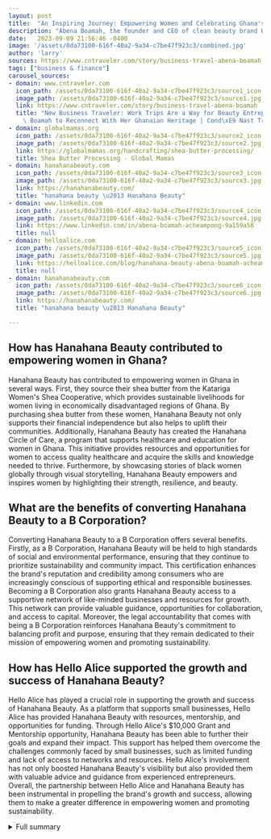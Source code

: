 ```yaml
---
layout: post
title:  "An Inspiring Journey: Empowering Women and Celebrating Ghana's Rich Culture"
description: "Abena Boamah, the founder and CEO of clean beauty brand Hanahana, has a strong connection to Ghana. She sources raw shea directly from producers in Ghana and is committed to offering living wages and healthcare to those who make shea."
date:   2023-09-09 21:56:46 -0400
image: '/assets/0da73100-616f-40a2-9a34-c7be47f923c3/combined.jpg'
author: 'larry'
sources: https://www.cntraveler.com/story/business-travel-abena-boamah https://hanahanabeauty.com/ https://www.linkedin.com/in/abena-boamah-acheampong-9a159a58 https://globalmamas.org/handcrafting/shea-butter-processing/ https://helloalice.com/blog/hanahana-beauty-abena-boamah-acheampong https://hanahanabeauty.com/
tags: ["business & finance"]
carousel_sources:
- domain: www.cntraveler.com
  icon_path: /assets/0da73100-616f-40a2-9a34-c7be47f923c3/source1_icon.jpg
  image_path: /assets/0da73100-616f-40a2-9a34-c7be47f923c3/source1.jpg
  link: https://www.cntraveler.com/story/business-travel-abena-boamah
  title: "New Business Traveler: Work Trips Are a Way for Beauty Entrepreneur Abena\
    \ Boamah to Reconnect With Her Ghanaian Heritage | Cond\xE9 Nast Traveler"
- domain: globalmamas.org
  icon_path: /assets/0da73100-616f-40a2-9a34-c7be47f923c3/source2_icon.jpg
  image_path: /assets/0da73100-616f-40a2-9a34-c7be47f923c3/source2.jpg
  link: https://globalmamas.org/handcrafting/shea-butter-processing/
  title: Shea Butter Processing - Global Mamas
- domain: hanahanabeauty.com
  icon_path: /assets/0da73100-616f-40a2-9a34-c7be47f923c3/source3_icon.jpg
  image_path: /assets/0da73100-616f-40a2-9a34-c7be47f923c3/source3.jpg
  link: https://hanahanabeauty.com/
  title: "hanahana beauty \u2013 Hanahana Beauty"
- domain: www.linkedin.com
  icon_path: /assets/0da73100-616f-40a2-9a34-c7be47f923c3/source4_icon.jpg
  image_path: /assets/0da73100-616f-40a2-9a34-c7be47f923c3/source4.jpg
  link: https://www.linkedin.com/in/abena-boamah-acheampong-9a159a58
  title: null
- domain: helloalice.com
  icon_path: /assets/0da73100-616f-40a2-9a34-c7be47f923c3/source5_icon.jpg
  image_path: /assets/0da73100-616f-40a2-9a34-c7be47f923c3/source5.jpg
  link: https://helloalice.com/blog/hanahana-beauty-abena-boamah-acheampong
  title: null
- domain: hanahanabeauty.com
  icon_path: /assets/0da73100-616f-40a2-9a34-c7be47f923c3/source6_icon.jpg
  image_path: /assets/0da73100-616f-40a2-9a34-c7be47f923c3/source6.jpg
  link: https://hanahanabeauty.com/
  title: "hanahana beauty \u2013 Hanahana Beauty"

---
```


## How has Hanahana Beauty contributed to empowering women in Ghana?
Hanahana Beauty has contributed to empowering women in Ghana in several ways. First, they source their shea butter from the Katariga Women's Shea Cooperative, which provides sustainable livelihoods for women living in economically disadvantaged regions of Ghana. By purchasing shea butter from these women, Hanahana Beauty not only supports their financial independence but also helps to uplift their communities. Additionally, Hanahana Beauty has created the Hanahana Circle of Care, a program that supports healthcare and education for women in Ghana. This initiative provides resources and opportunities for women to access quality healthcare and acquire the skills and knowledge needed to thrive. Furthermore, by showcasing stories of black women globally through visual storytelling, Hanahana Beauty empowers and inspires women by highlighting their strength, resilience, and beauty.

## What are the benefits of converting Hanahana Beauty to a B Corporation?
Converting Hanahana Beauty to a B Corporation offers several benefits. Firstly, as a B Corporation, Hanahana Beauty will be held to high standards of social and environmental performance, ensuring that they continue to prioritize sustainability and community impact. This certification enhances the brand's reputation and credibility among consumers who are increasingly conscious of supporting ethical and responsible businesses. Becoming a B Corporation also grants Hanahana Beauty access to a supportive network of like-minded businesses and resources for growth. This network can provide valuable guidance, opportunities for collaboration, and access to capital. Moreover, the legal accountability that comes with being a B Corporation reinforces Hanahana Beauty's commitment to balancing profit and purpose, ensuring that they remain dedicated to their mission of empowering women and promoting sustainability.

## How has Hello Alice supported the growth and success of Hanahana Beauty?
Hello Alice has played a crucial role in supporting the growth and success of Hanahana Beauty. As a platform that supports small businesses, Hello Alice has provided Hanahana Beauty with resources, mentorship, and opportunities for funding. Through Hello Alice's $10,000 Grant and Mentorship opportunity, Hanahana Beauty has been able to further their goals and expand their impact. This support has helped them overcome the challenges commonly faced by small businesses, such as limited funding and lack of access to networks and resources. Hello Alice's involvement has not only boosted Hanahana Beauty's visibility but also provided them with valuable advice and guidance from experienced entrepreneurs. Overall, the partnership between Hello Alice and Hanahana Beauty has been instrumental in propelling the brand's growth and success, allowing them to make a greater difference in empowering women and promoting sustainability.


<details>
        <summary>Full summary</summary>
<p>Recently, she visited Ghana to connect with her family and check in with her shea butter producers.</p>
<p>Hanahana Beauty is known for its ethically-sourced shea butter from the Katariga Women's Shea Cooperative. Combined with all-natural oils, their products bring out the true beauty in your skin. The benefits of using ethically-sourced shea butter and all-natural oils are well-known.</p>
<p>Abena Boamah, M.Ed is a Ghanaian American creative entrepreneur, mental health advocate, and founder + CEO of Hanahana Beauty. Driven by curating learning experiences strategically, Abena focuses on showcasing stories of black women globally through visual storytelling as an educational + therapeutic approach. She works with marginalized groups from students to adults and has worked with brands like Chase Bank, Nike, Apple, Bon Appetit, The Wing, Refinery 29, Glossier. Her skills extend to public speaking, photography, video + BTS creative direction, content creation, and modeling.</p>
<p>Global Mamas dedicates itself to providing sustainable livelihoods for women throughout Ghana. Pure Shea butter is produced by women living in one of Ghana's most economically disadvantaged regions in the North. The Northern Region is characterized by beautiful savannas but also suffers from drought and poverty. Global Mamas Pure Shea is produced using sustainable and natural methods. The production methods have been passed down through generations and women collect fallen nuts of the Karite tree to produce Shea butter. Shea butter is a silken, nourishing, and versatile creamy substance that empowers Ghanaian women to support themselves and their families.</p>
<p>Abena Boamah-Acheampong is converting Hanahana Beauty to a B Corporation. B Corporations are businesses that meet high standards of verified social and environmental performance, public transparency, and legal accountability to balance profit and purpose. Hanahana Beauty is dedicated to providing products made from high-quality shea butter and has created the Hanahana Circle of Care to support healthcare and education for women in Ghana. Becoming a B Corporation has many benefits, including access to a supportive network and resources for growth. Despite the challenges faced by small businesses, including funding, Hanahana Beauty has seen remarkable growth and expansion of events. Hello Alice, a platform that supports small businesses, including Hanahana Beauty, has been instrumental in their success. Hanahana Beauty has big plans for using the $10,000 Grant and Mentorship opportunity provided by Hello Alice and is excited about their future goals.</p>
<p>Abena Boamah's journey is not just about business. It is about empowering women, promoting sustainability, and celebrating Ghana's rich culture. Through her dedication to ethically-sourced shea butter and her commitment to supporting marginalized communities, Abena has created a brand that brings beauty and empowerment to people's lives.</p>
</details>